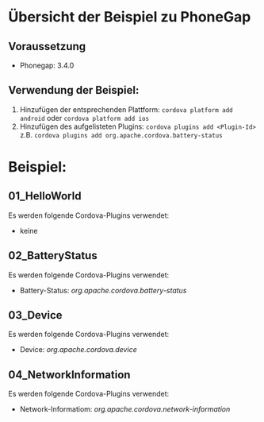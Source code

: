 # Übersicht der Beispiel zu PhoneGap

## Voraussetzung
- Phonegap: 3.4.0

## Verwendung der Beispiel:

1. Hinzufügen der entsprechenden Plattform:
`cordova platform add android` oder `cordova platform add ios`
1. Hinzufügen des aufgelisteten Plugins:
`cordova plugins add <Plugin-Id>` z.B. `cordova plugins add org.apache.cordova.battery-status`

# Beispiel:
## 01_HelloWorld

Es werden folgende Cordova-Plugins verwendet:
- keine

## 02_BatteryStatus

Es werden folgende Cordova-Plugins verwendet:
- Battery-Status: _org.apache.cordova.battery-status_

## 03_Device

Es werden folgende Cordova-Plugins verwendet:
- Device: _org.apache.cordova.device_

## 04_NetworkInformation

Es werden folgende Cordova-Plugins verwendet:
- Network-Informatiom: _org.apache.cordova.network-information_


